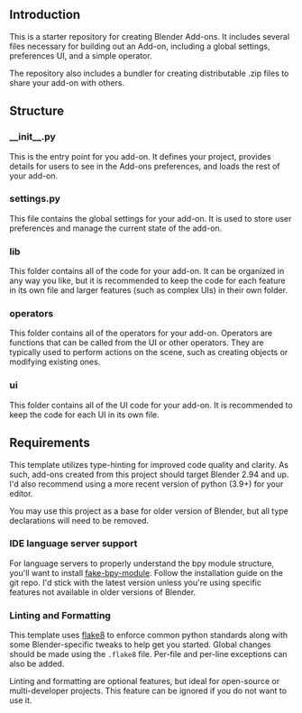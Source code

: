 ## Introduction

This is a starter repository for creating Blender Add-ons. It includes several
files necessary for building out an Add-on, including a global settings,
preferences UI, and a simple operator.

The repository also includes a bundler for creating distributable .zip files
to share your add-on with others.

## Structure

### \_\_init\_\_.py

This is the entry point for you add-on. It defines your project, provides
details for users to see in the Add-ons preferences, and loads the rest of
your add-on.

### settings.py

This file contains the global settings for your add-on. It is used to store
user preferences and manage the current state of the add-on.

### lib

This folder contains all of the code for your add-on. It can be organized in any
way you like, but it is recommended to keep the code for each feature in its own
file and larger features (such as complex UIs) in their own folder.

### operators

This folder contains all of the operators for your add-on. Operators are
functions that can be called from the UI or other operators. They are
typically used to perform actions on the scene, such as creating objects or
modifying existing ones.

### ui

This folder contains all of the UI code for your add-on. It is recommended to
keep the code for each UI in its own file.


## Requirements

This template utilizes type-hinting for improved code quality and clarity. As
such, add-ons created from this project should target Blender 2.94 and up. I'd
also recommend using a more recent version of python (3.9+) for your editor.

You may use this project as a base for older version of Blender, but all type
declarations will need to be removed.

### IDE language server support

For language servers to properly understand the bpy module structure, you'll
want to install [fake-bpy-module](https://github.com/nutti/fake-bpy-module). Follow the installation guide on the git repo.
I'd stick with the latest version unless you're using specific features not
available in older versions of Blender.

### Linting and Formatting

This template uses [flake8](https://github.com/PyCQA/flake8) to enforce common python standards along with some
Blender-specific tweaks to help get you started. Global changes should be made
using the `.flake8` file. Per-file and per-line exceptions can also be added.

Linting and formatting are optional features, but ideal for open-source or
multi-developer projects. This feature can be ignored if you do not want to
use it.
